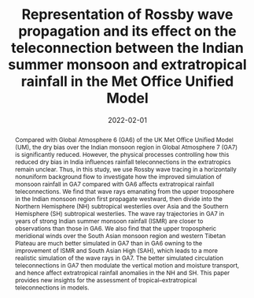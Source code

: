 ---
title: "Representation of Rossby wave propagation and its effect on the teleconnection between the Indian summer monsoon and extratropical rainfall in the Met Office Unified Model"
date: 2022-02-01
publishDate: 2021-09-13T01:48:20.695096Z
authors: ["Xinxin Tang"," Jianping Li", "Huqiang Zhang", "**Sen Zhao**"]
publication_types: ["2"]
abstract: "Compared with Global Atmosphere 6 (GA6) of the UK Met Office Unified Model (UM), the dry bias over the Indian monsoon region in Global Atmosphere 7 (GA7) is significantly reduced. However, the physical processes controlling how this reduced dry bias in India influences rainfall teleconnections in the extratropics remain unclear. Thus, in this study, we use Rossby wave tracing in a horizontally nonuniform background flow to investigate how the improved simulation of monsoon rainfall in GA7 compared with GA6 affects extratropical rainfall teleconnections. We find that wave rays emanating from the upper troposphere in the Indian monsoon region first propagate westward, then divide into the Northern Hemisphere (NH) subtropical westerlies over Asia and the Southern Hemisphere (SH) subtropical westerlies. The wave ray trajectories in GA7 in years of strong Indian summer monsoon rainfall (ISMR) are closer to observations than those in GA6. We also find that the upper tropospheric meridional winds over the South Asian monsoon region and western Tibetan Plateau are much better simulated in GA7 than in GA6 owning to the improvement of ISMR and South Asian High (SAH), which leads to a more realistic simulation of the wave rays in GA7. The better simulated circulation teleconnections in GA7 then modulate the vertical motion and moisture transport, and hence affect extratropical rainfall anomalies in the NH and SH. This paper provides new insights for the assessment of tropical–extratropical teleconnections in models.
"
featured: false
publication: "**_Climate Dynamics_**, 58(3), 907-924"
doi: "10.1007/s00382-021-05940-4"
tags: ["Rossby wave"]
---